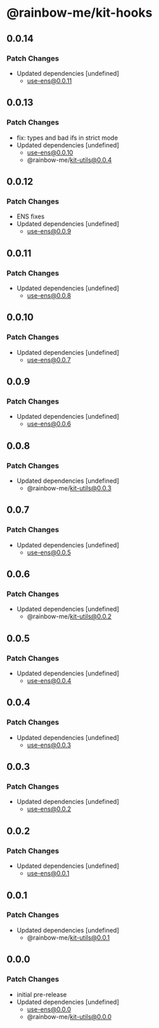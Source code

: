 # @rainbow-me/kit-hooks

## 0.0.14

### Patch Changes

- Updated dependencies [undefined]
  - use-ens@0.0.11

## 0.0.13

### Patch Changes

- fix: types and bad ifs in strict mode
- Updated dependencies [undefined]
  - use-ens@0.0.10
  - @rainbow-me/kit-utils@0.0.4

## 0.0.12

### Patch Changes

- ENS fixes
- Updated dependencies [undefined]
  - use-ens@0.0.9

## 0.0.11

### Patch Changes

- Updated dependencies [undefined]
  - use-ens@0.0.8

## 0.0.10

### Patch Changes

- Updated dependencies [undefined]
  - use-ens@0.0.7

## 0.0.9

### Patch Changes

- Updated dependencies [undefined]
  - use-ens@0.0.6

## 0.0.8

### Patch Changes

- Updated dependencies [undefined]
  - @rainbow-me/kit-utils@0.0.3

## 0.0.7

### Patch Changes

- Updated dependencies [undefined]
  - use-ens@0.0.5

## 0.0.6

### Patch Changes

- Updated dependencies [undefined]
  - @rainbow-me/kit-utils@0.0.2

## 0.0.5

### Patch Changes

- Updated dependencies [undefined]
  - use-ens@0.0.4

## 0.0.4

### Patch Changes

- Updated dependencies [undefined]
  - use-ens@0.0.3

## 0.0.3

### Patch Changes

- Updated dependencies [undefined]
  - use-ens@0.0.2

## 0.0.2

### Patch Changes

- Updated dependencies [undefined]
  - use-ens@0.0.1

## 0.0.1

### Patch Changes

- Updated dependencies [undefined]
  - @rainbow-me/kit-utils@0.0.1

## 0.0.0

### Patch Changes

- initial pre-release
- Updated dependencies [undefined]
  - use-ens@0.0.0
  - @rainbow-me/kit-utils@0.0.0
